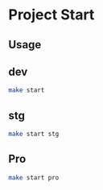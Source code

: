 # Project Start


## Usage

## dev

```bash
make start
```

## stg

```bash
make start stg
```

## Pro

```bash
make start pro
```
